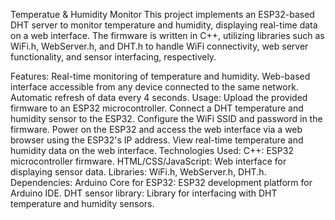 Temperatue & Humidity Monitor
This project implements an ESP32-based DHT server to monitor temperature and humidity, displaying real-time data on a web interface. The firmware is written in C++, utilizing libraries such as WiFi.h, WebServer.h, and DHT.h to handle WiFi connectivity, web server functionality, and sensor interfacing, respectively.

Features:
Real-time monitoring of temperature and humidity.
Web-based interface accessible from any device connected to the same network.
Automatic refresh of data every 4 seconds.
Usage:
Upload the provided firmware to an ESP32 microcontroller.
Connect a DHT temperature and humidity sensor to the ESP32.
Configure the WiFi SSID and password in the firmware.
Power on the ESP32 and access the web interface via a web browser using the ESP32's IP address.
View real-time temperature and humidity data on the web interface.
Technologies Used:
C++: ESP32 microcontroller firmware.
HTML/CSS/JavaScript: Web interface for displaying sensor data.
Libraries: WiFi.h, WebServer.h, DHT.h.
Dependencies:
Arduino Core for ESP32: ESP32 development platform for Arduino IDE.
DHT sensor library: Library for interfacing with DHT temperature and humidity sensors.
